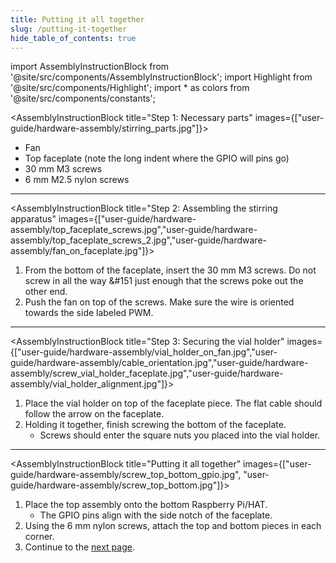 ```yaml
---
title: Putting it all together
slug: /putting-it-together
hide_table_of_contents: true
---
```


import AssemblyInstructionBlock from '@site/src/components/AssemblyInstructionBlock';
import Highlight from '@site/src/components/Highlight';
import * as colors from '@site/src/components/constants';

<AssemblyInstructionBlock title="Step 1: Necessary parts" images={["user-guide/hardware-assembly/stirring_parts.jpg"]}>

*	<Highlight color={colors.blue}>Fan</Highlight>
*	<Highlight color={colors.red}>Top faceplate</Highlight> (note the long indent where the GPIO will pins go)
*	<Highlight color={colors.green}>30 mm M3 screws</Highlight>
*	<Highlight color={colors.orange}>6 mm M2.5 nylon screws</Highlight>

</AssemblyInstructionBlock>

-----

<AssemblyInstructionBlock title="Step 2: Assembling the stirring apparatus" images={["user-guide/hardware-assembly/top_faceplate_screws.jpg","user-guide/hardware-assembly/top_faceplate_screws_2.jpg","user-guide/hardware-assembly/fan_on_faceplate.jpg"]}>

1.	From the bottom of the faceplate, insert the 30 mm M3 screws. Do not screw in all the way &#151 just enough that the <Highlight color={colors.orange}>screws poke out the other</Highlight> end.
2.	Push the fan on top of the screws. Make sure the <Highlight color={colors.teal}>wire is oriented towards the side labeled PWM.</Highlight>

</AssemblyInstructionBlock>

-----

<AssemblyInstructionBlock title="Step 3: Securing the vial holder" images={["user-guide/hardware-assembly/vial_holder_on_fan.jpg","user-guide/hardware-assembly/cable_orientation.jpg","user-guide/hardware-assembly/screw_vial_holder_faceplate.jpg","user-guide/hardware-assembly/vial_holder_alignment.jpg"]}>

1.	Place the vial holder on top of the faceplate piece. The <Highlight color={colors.red}>flat cable should follow the arrow on the faceplate.</Highlight>
2.	Holding it together, finish screwing the bottom of the faceplate. 
	*	Screws should enter the square nuts you placed into the vial holder.

</AssemblyInstructionBlock>

-----

<AssemblyInstructionBlock title="Putting it all together" images={["user-guide/hardware-assembly/screw_top_bottom_gpio.jpg", "user-guide/hardware-assembly/screw_top_bottom.jpg"]}>

1.	Place the top assembly onto the bottom Raspberry Pi/HAT. 
	*	The <Highlight color={colors.blue}>GPIO pins</Highlight> align with the side notch of the faceplate.
2.	Using the <Highlight color={colors.orange}>6 mm nylon screws</Highlight>, attach the top and bottom pieces in each corner.
3.	Continue to the [next page](/user-guide/optics-assembly).


</AssemblyInstructionBlock>